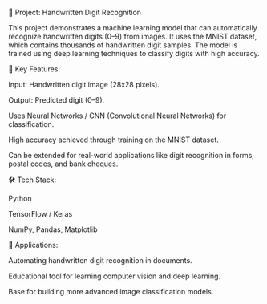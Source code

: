 📌 Project: Handwritten Digit Recognition

This project demonstrates a machine learning model that can automatically recognize handwritten digits (0–9) from images. It uses the MNIST dataset, which contains thousands of handwritten digit samples. The model is trained using deep learning techniques to classify digits with high accuracy.

🔑 Key Features:

Input: Handwritten digit image (28x28 pixels).

Output: Predicted digit (0–9).

Uses Neural Networks / CNN (Convolutional Neural Networks) for classification.

High accuracy achieved through training on the MNIST dataset.

Can be extended for real-world applications like digit recognition in forms, postal codes, and bank cheques.

🛠️ Tech Stack:

Python

TensorFlow / Keras

NumPy, Pandas, Matplotlib

🚀 Applications:

Automating handwritten digit recognition in documents.

Educational tool for learning computer vision and deep learning.

Base for building more advanced image classification models.
